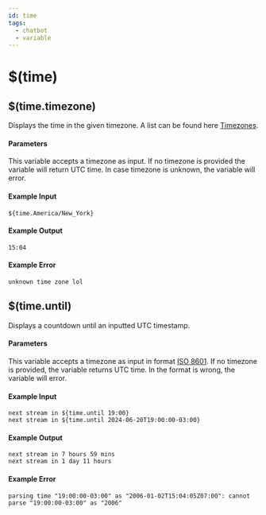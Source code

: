 ```yaml
---
id: time
tags:
  - chatbot
  - variable
---
```


# $(time)

## $(time.timezone)

Displays the time in the given timezone. A list can be found here [Timezones](https://nodatime.org/TimeZones).

#### Parameters

This variable accepts a timezone as input. If no timezone is provided the variable will return UTC time. In case timezone is unknown, the variable will error.

#### Example Input

```
${time.America/New_York}
```

#### Example Output

```
15:04
```

#### Example Error

```
unknown time zone lol 
```

## $(time.until)

Displays a countdown until an inputted UTC timestamp.

#### Parameters

This variable accepts a timezone as input in format [ISO 8601](https://en.wikipedia.org/wiki/ISO_8601). If no timezone is provided, the variable returns UTC time. In the format is wrong, the variable will error.

#### Example Input

```
next stream in ${time.until 19:00}
next stream in ${time.until 2024-06-20T19:00:00-03:00}
```

#### Example Output

```
next stream in 7 hours 59 mins
next stream in 1 day 11 hours 
```

#### Example Error

```
parsing time "19:00:00-03:00" as "2006-01-02T15:04:05Z07:00": cannot parse "19:00:00-03:00" as "2006"
```
